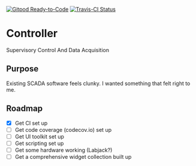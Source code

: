 [![Gitpod Ready-to-Code](https://img.shields.io/badge/Gitpod-Ready--to--Code-blue?logo=gitpod)](https://gitpod.io/#https://github.com/hinsley/Controller) 
[![Travis-CI Status](https://travis-ci.org/hinsley/Controller.svg?branch=master)](https://travis-ci.org/github/hinsley/Controller)

# Controller
Supervisory Control And Data Acquisition

## Purpose
Existing SCADA software feels clunky. I wanted something that felt right to me.

## Roadmap
- [X] Get CI set up
- [ ] Get code coverage (codecov.io) set up
- [ ] Get UI toolkit set up
- [ ] Get scripting set up
- [ ] Get some hardware working (Labjack?)
- [ ] Get a comprehensive widget collection built up